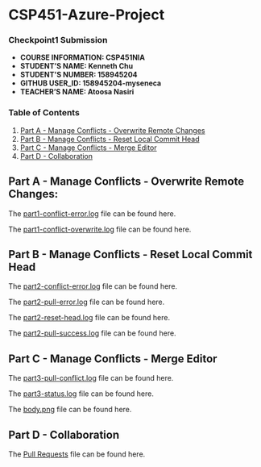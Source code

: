 # CSP451-Azure-Project

### Checkpoint1 Submission

- **COURSE INFORMATION: CSP451NIA**
- **STUDENT’S NAME: Kenneth Chu**
- **STUDENT'S NUMBER: 158945204**
- **GITHUB USER_ID: 158945204-myseneca**
- **TEACHER’S NAME: Atoosa Nasiri**

### Table of Contents
1. [Part A - Manage Conflicts - Overwrite Remote Changes](#part-a---manage-conflicts---overwrite-remote-changes)
2. [Part B - Manage Conflicts - Reset Local Commit Head](#part-b---manage-conflicts---reset-local-commit-head)
3. [Part C - Manage Conflicts - Merge Editor](#part-c---manage-conflicts---merge-editor)
4. [Part D - Collaboration](#part-d---collaboration)

## Part A - Manage Conflicts - Overwrite Remote Changes:

The [part1-conflict-error.log](https://github.com/158945204-myseneca/CSP451-Azure-Project/blob/7cfbaa6b41124937eb50cca200f28b86f7219e6b/Checkpoint3/logs/part1-conflict-error.log) file can be found here.

The [part1-conflict-overwrite.log](https://github.com/158945204-myseneca/CSP451-Azure-Project/blob/cfce2494d4e3baa5a01cdbe80fdc1c4ec7710dd9/Checkpoint3/logs/part1-conflict-overwrite.log) file can be found here.

## Part B - Manage Conflicts - Reset Local Commit Head

The [part2-conflict-error.log](https://github.com/158945204-myseneca/CSP451-Azure-Project/blob/7cfbaa6b41124937eb50cca200f28b86f7219e6b/Checkpoint3/logs/part2-conflict-error.log) file can be found here.

The [part2-pull-error.log](https://github.com/158945204-myseneca/CSP451-Azure-Project/blob/7cfbaa6b41124937eb50cca200f28b86f7219e6b/Checkpoint3/logs/part2-pull-error.log) file can be found here.

The [part2-reset-head.log](https://github.com/158945204-myseneca/CSP451-Azure-Project/blob/7cfbaa6b41124937eb50cca200f28b86f7219e6b/Checkpoint3/logs/part2-reset-head.log) file can be found here.

The [part2-pull-success.log](https://github.com/158945204-myseneca/CSP451-Azure-Project/blob/7cfbaa6b41124937eb50cca200f28b86f7219e6b/Checkpoint3/logs/part2-pull-success.log) file can be found here.

## Part C - Manage Conflicts - Merge Editor

The [part3-pull-conflict.log](https://github.com/158945204-myseneca/CSP451-Azure-Project/blob/7cfbaa6b41124937eb50cca200f28b86f7219e6b/Checkpoint3/logs/part3-pull-conflict.log) file can be found here.

The [part3-status.log](https://github.com/158945204-myseneca/CSP451-Azure-Project/blob/7cfbaa6b41124937eb50cca200f28b86f7219e6b/Checkpoint3/logs/part3-status.log) file can be found here.

The [body.png](https://github.com/158945204-myseneca/CSP451-Azure-Project/blob/7cfbaa6b41124937eb50cca200f28b86f7219e6b/Checkpoint3/images/body.png) file can be found here.

## Part D - Collaboration

The [Pull Requests](https://github.com/158945204-myseneca/CSP451-Azure-Project/blob/7cfbaa6b41124937eb50cca200f28b86f7219e6b/Checkpoint3/images/Pull%20Requests.png) file can be found here.